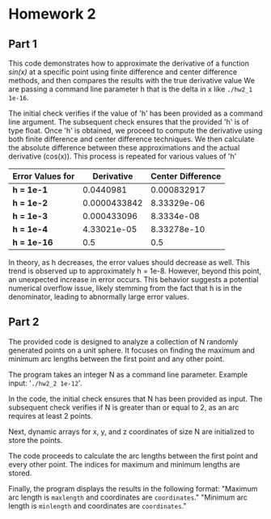 # Homework 2

## Part 1

This code demonstrates how to approximate the derivative of a function *sin(x)* at a specific point using finite difference and center difference methods, and then compares the results with the true derivative value 
We are passing a command line parameter h that is the delta in x like `./hw2_1 1e-16`.

The initial check verifies if the value of 'h' has been provided as a command line argument.
The subsequent check ensures that the provided 'h' is of type float.
Once 'h' is obtained, we proceed to compute the derivative using both finite difference and center difference techniques.
We then calculate the absolute difference between these approximations and the actual derivative (cos(x)).
This process is repeated for various values of 'h'

| Error Values for | Derivative | Center Difference|
| -----------------| ---------- | -----------------|
| **h = 1e-1** | 0.0440981 | 0.000832917 |
| **h = 1e-2** | 0.0000433842 | 8.33329e-06 |
| **h = 1e-3** | 0.000433096 | 8.3334e-08 |
| **h = 1e-4** | 4.33021e-05 | 8.33278e-10 |
| **h = 1e-16** | 0.5 | 0.5 |
   
In theory, as h decreases, the error values should decrease as well. This trend is observed up to approximately h = 1e-8. However, beyond this point, an unexpected increase in error occurs. This behavior suggests a potential numerical overflow issue, likely stemming from the fact that h is in the denominator, leading to abnormally large error values.

## Part 2
The provided code is designed to analyze a collection of N randomly generated points on a unit sphere.
It focuses on finding the maximum and minimum arc lengths between the first point and any other point.

The program takes an integer N as a command line parameter. Example input: '`./hw2_2 1e-12`'.

In the code, the initial check ensures that N has been provided as input.
The subsequent check verifies if N is greater than or equal to 2, as an arc requires at least 2 points.

Next, dynamic arrays for x, y, and z coordinates of size N are initialized to store the points.

The code proceeds to calculate the arc lengths between the first point and every other point.
The indices for maximum and minimum lengths are stored.

Finally, the program displays the results in the following format:
"Maximum arc length is `maxlength` and coordinates are `coordinates`."
"Minimum arc length is `minlength` and coordinates are `coordinates`."
